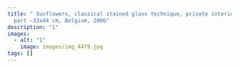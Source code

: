 ```yaml
---
title: " Sunflowers, classical stained glass technique, private interior, one
  part –33x44 cm, Belgium, 2006"
description: "1"
images:
  - alt: "1"
    image: images/img_4479.jpg
tags: []
---
```

